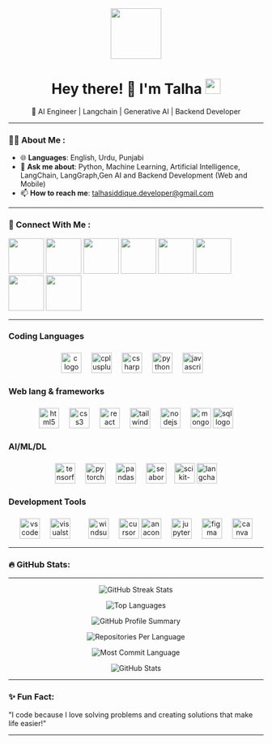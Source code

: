 <div id="header" align="center">
  <img src="https://media.giphy.com/media/M9gbBd9nbDrOTu1Mqx/giphy.gif" width="100"/>
</div>

<h1 align="center">
  Hey there! 👋 I'm Talha
  <img src="https://media.giphy.com/media/hvRJCLFzcasrR4ia7z/giphy.gif" width="30px"/>
</h1>

<p align="center">
  🌟 AI Engineer | Langchain | Generative AI | Backend Developer
</p>

---

### 🧑‍💻 About Me :

- 🌐 **Languages**: English, Urdu, Punjabi  
- 💬 **Ask me about**: Python, Machine Learning, Artificial Intelligence, LangChain, LangGraph,Gen AI and Backend Development (Web and Mobile)  
- 📫 **How to reach me**: [talhasiddique.developer@gmail.com](mailto:talhasiddique.developer@gmail.com)

---

### 🌟 Connect With Me :
  
<a href='https://www.linkedin.com/in/talha-siddique-28961b279/'>
<img src='https://cdn-icons-png.flaticon.com/512/174/174857.png' width="70" height="70"></a>

<a href='https://discord.gg/QFdtkkcNA2'>
<img src='https://static.vecteezy.com/system/resources/previews/006/892/625/non_2x/discord-logo-icon-editorial-free-vector.jpg' width="70" height="70"></a>

<a href='mailto:talhasiddique.developer@gmail.com'>
<img src='https://static.vecteezy.com/system/resources/previews/020/964/377/non_2x/gmail-mail-icon-for-web-design-free-png.png' width="70" height="70"></a>

<a href='https://leetcode.com/u/talhasiddique7/'>
<img src='https://upload.wikimedia.org/wikipedia/commons/8/8e/LeetCode_Logo_1.png' width="70" height="70"></a>

<a href='https://www.instagram.com/talha__siddique/profilecard/'>
<img src='https://upload.wikimedia.org/wikipedia/commons/a/a5/Instagram_icon.png' width="70" height="70"></a>

<a href='https://web.facebook.com/talha.talhasiddique.5'>
<img src='https://www.freeiconspng.com/uploads/facebook-png-icon-follow-us-facebook-1.png' width="70" height="70"></a>

<a href='https://api.whatsapp.com/send?phone=923455861630'>
<img src='https://imgs.search.brave.com/Iu45jx--QtoXb3xq4qlJ1BhrViuwvg00rWxmrVP1hjo/rs:fit:860:0:0:0/g:ce/aHR0cHM6Ly9jZG4t/aWNvbnMtcG5nLmZs/YXRpY29uLmNvbS81/MTIvMTc0LzE3NDg3/OS5wbmc' width="70" height="70"></a>

<a href='https://talhasiddique-portfolio.vercel.app/'>
<img src='https://cdn-icons-png.flaticon.com/512/4365/4365945.png' width="70" height="70"></a>



---


<h3 align="left">Coding Languages</h3>

###

<div align="center">
  <img src="https://cdn.jsdelivr.net/gh/devicons/devicon/icons/c/c-original.svg" height="40" alt="c logo" title="C" />
  <img width="12" />
  <img src="https://cdn.jsdelivr.net/gh/devicons/devicon/icons/cplusplus/cplusplus-original.svg" height="40" alt="cplusplus logo" title="C++" />
  <img width="12" />
  <img src="https://cdn.jsdelivr.net/gh/devicons/devicon/icons/csharp/csharp-original.svg" height="40" alt="csharp logo" title="C#" />
  <img width="12" />
  <img src="https://cdn.jsdelivr.net/gh/devicons/devicon/icons/python/python-original.svg" height="40" alt="python logo" title="Python" />
  <img width="12" />
  <img src="https://cdn.jsdelivr.net/gh/devicons/devicon/icons/javascript/javascript-original.svg" height="40" alt="javascript logo" title="JavaScript" />
  <img width="12" />
</div>

###

<h3 align="left">Web lang & frameworks</h3>

###

<div align="center">
  <img src="https://cdn.jsdelivr.net/gh/devicons/devicon/icons/html5/html5-original.svg" height="40" alt="html5 logo" title="HTML5"  />
  <img width="12" />
  <img src="https://cdn.jsdelivr.net/gh/devicons/devicon/icons/css3/css3-original.svg" height="40" alt="css3 logo" title="CSS3"  />
  <img width="12" />
  <img src="https://cdn.jsdelivr.net/gh/devicons/devicon/icons/react/react-original.svg" height="40" alt="react logo" title="React and React Native"  />
  <img width="12" />
  <img src="https://cdn.jsdelivr.net/gh/devicons/devicon/icons/tailwindcss/tailwindcss-original-wordmark.svg" height="40" alt="tailwindcss logo" title="Tailwind CSS"  />
  <img width="12" />
  <img src="https://cdn.jsdelivr.net/gh/devicons/devicon/icons/nodejs/nodejs-original.svg" height="40" alt="nodejs logo" title="NodeJS"  />
  <img width="12" />
  <img src="https://cdn.jsdelivr.net/gh/devicons/devicon/icons/mongodb/mongodb-original.svg" height="40" alt="mongodb logo" title="MongoDB"  />
  <img src="https://www.svgrepo.com/show/331760/sql-database-generic.svg" height="40" alt="sql logo" title="SQL"  />
</div>

###

<h3 align="left">AI/ML/DL</h3>

###

<div align="center">
  <img src="https://cdn.jsdelivr.net/gh/devicons/devicon/icons/tensorflow/tensorflow-original.svg" height="40" alt="tensorflow logo" title="TensorFlow" />
  <img width="12" />
  <img src="https://cdn.jsdelivr.net/gh/devicons/devicon/icons/pytorch/pytorch-original.svg" height="40" alt="pytorch logo" title="PyTorch" />
  <img width="12" />
  <img src="https://cdn.jsdelivr.net/gh/devicons/devicon/icons/pandas/pandas-original.svg" height="40" alt="pandas logo" title="Pandas" />
  <img width="12" />
  <img src="https://seaborn.pydata.org/_static/logo-wide-lightbg.svg" height="40" alt="seaborn logo" title="Seaborn" />
  <img width="8" />
  <img src="https://upload.wikimedia.org/wikipedia/commons/0/05/Scikit_learn_logo_small.svg" height="40" alt="scikit-learn logo" title="Scikit-learn" />
  <img src="https://lastmile-ai.com/staging/4722/wp-content/uploads/2024/04/langchain_resized.png" height="40" alt="langchain logo" title="LangChain" />

</div>

###

<h3 align="left"> Development Tools</h3>

###

<div align="center">
  <img src="https://cdn.jsdelivr.net/gh/devicons/devicon/icons/vscode/vscode-original.svg" height="40" alt="vscode logo" title="VS Code" />
  <img width="12" />
  <img src="https://cdn.jsdelivr.net/gh/devicons/devicon/icons/visualstudio/visualstudio-plain.svg" height="40" alt="visualstudio logo" title="Visual Studio" />
  <img width="12" />
  <img width="12" />
  <img src="https://windsurf.com/favicon.svg" height="40" alt="windsurf logo" title="Windsurf" />
  <img width="12" />
  <img src="https://img.icons8.com/?size=512&id=DiGZkjCzyZXn&format=png" height="40" alt="cursor logo" title="Cursor-ai" />
  <img src="https://cdn.jsdelivr.net/gh/devicons/devicon/icons/anaconda/anaconda-original.svg" height="40" alt="anaconda logo" title="Anaconda" />
  <img width="12" />
  <img src="https://cdn.jsdelivr.net/gh/devicons/devicon/icons/jupyter/jupyter-original.svg" height="40" alt="jupyter logo" title="Jupyter Notebook" />
  <img width="12" />
  <img src="https://cdn.jsdelivr.net/gh/devicons/devicon/icons/figma/figma-original.svg" height="40" alt="figma logo" title="Figma"  />
  <img width="12" />
  <img src="https://cdn.jsdelivr.net/gh/devicons/devicon/icons/canva/canva-original.svg" height="40" alt="canva logo" title="Canva" />
</div>


---

### 🔥 GitHub Stats:


---
<p align="center">
  <!-- Total Commits and Streak -->
  <img src="https://github-readme-streak-stats.herokuapp.com/?user=talhasiddique7&theme=radical" alt="GitHub Streak Stats"/>
</p>

<p align="center">
  <!-- Most Used Languages -->
  <img src="https://github-readme-stats.vercel.app/api/top-langs/?username=talhasiddique7&layout=compact&theme=radical" alt="Top Languages"/>
</p>

<p align="center">
  <!-- GitHub Profile Summary -->
  <img src="https://github-profile-summary-cards.vercel.app/api/cards/profile-details?username=talhasiddique7&theme=radical" alt="GitHub Profile Summary"/>
</p>

<p align="center">
  <!-- Repositories Per Language -->
  <img src="https://github-profile-summary-cards.vercel.app/api/cards/repos-per-language?username=talhasiddique7&theme=radical" alt="Repositories Per Language"/>
</p>

<p align="center">
  <!-- Contributions -->
  <img src="https://github-profile-summary-cards.vercel.app/api/cards/most-commit-language?username=talhasiddique7&theme=radical" alt="Most Commit Language"/>
</p>

<p align="center">
  <!-- Stars and Activity -->
  <img src="https://github-readme-stats.vercel.app/api?username=talhasiddique7&show_icons=true&theme=radical" alt="GitHub Stats"/>
</p>


---


### ✨ Fun Fact:
"I code because I love solving problems and creating solutions that make life easier!"

---

